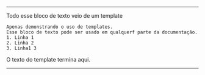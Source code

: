 ___
Todo esse bloco de texto veio de um template

    Apenas demonstrando o uso de templates.
    Esse bloco de texto pode ser usado em qualquerf parte da documentação.
    1. Linha 1
    2. Linha 2
    3. Linha1 3

O texto do template termina aqui.
___

